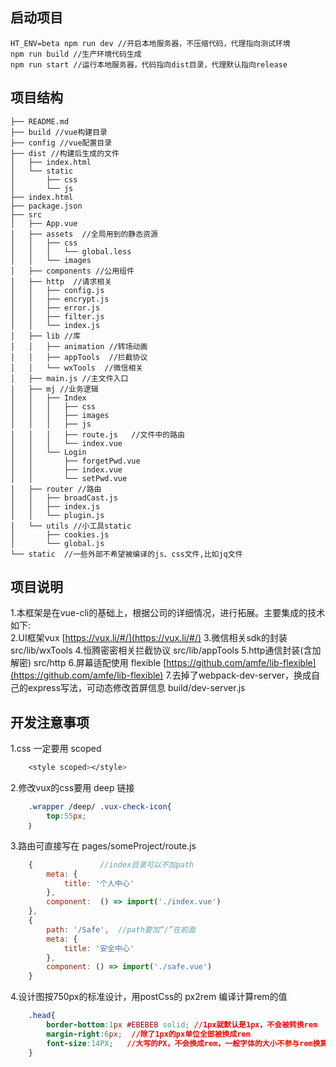 
启动项目
------------
    HT_ENV=beta npm run dev //开启本地服务器，不压缩代码，代理指向测试环境
    npm run build //生产环境代码生成
    npm run start //运行本地服务器，代码指向dist目录，代理默认指向release

项目结构
------------
  ```
├── README.md  
├── build //vue构建目录  
├── config //vue配置目录  
├── dist //构建后生成的文件 
│   ├── index.html  
│   └── static  
│       ├── css  
│       └── js  
├── index.html  
├── package.json  
├── src  
│   ├── App.vue  
│   ├── assets  //全局用到的静态资源  
│   │   ├── css  
│   │   │   └── global.less  
│   │   └── images  
│   ├── components //公用组件  
│   ├── http  //请求相关  
│   │   ├── config.js  
│   │   ├── encrypt.js  
│   │   ├── error.js  
│   │   ├── filter.js  
│   │   └── index.js  
│   ├── lib //库  
│   │   ├── animation //转场动画  
│   │   ├── appTools  //拦截协议  
│   │   └── wxTools  //微信相关  
│   ├── main.js //主文件入口  
│   ├── mj //业务逻辑  
│   │   ├── Index  
│   │   │   ├── css  
│   │   │   ├── images  
│   │   │   ├── js  
│   │   │   ├── route.js   //文件中的路由   
│   │   │   └── index.vue  
│   │   └── Login  
│   │       ├── forgetPwd.vue  
│   │       ├── index.vue  
│   │       └── setPwd.vue  
│   ├── router //路由  
│   │   ├── broadCast.js  
│   │   ├── index.js  
│   │   └── plugin.js  
│   └── utils //小工具static  
│       ├── cookies.js  
│       └── global.js  
└── static  //一些外部不希望被编译的js、css文件,比如jq文件  
  ```

项目说明
------------
1.本框架是在vue-cli的基础上，根据公司的详细情况，进行拓展。主要集成的技术如下:  
2.UI框架vux [https://vux.li/#/](https://vux.li/#/)
3.微信相关sdk的封装 src/lib/wxTools
4.恒腾密密相关拦截协议 src/lib/appTools
5.http通信封装(含加解密) src/http
6.屏幕适配使用 flexible [https://github.com/amfe/lib-flexible](https://github.com/amfe/lib-flexible)
7.去掉了webpack-dev-server，换成自己的express写法，可动态修改首屏信息 build/dev-server.js


开发注意事项
------------
1.css 一定要用 scoped
```css
	<style scoped></style>
```
2.修改vux的css要用 deep 链接
```css
	.wrapper /deep/ .vux-check-icon{
		top:55px;
	｝
```
3.路由可直接写在 pages/someProject/route.js
```javascript
	{				//index目录可以不加path
		meta: {
			title: '个人中心'
		},
		component:  () => import('./index.vue')
	},
	{
		path: '/Safe',  //path要加“/”在前面
		meta: {
			title: '安全中心'
		},
		component: () => import('./safe.vue')
	}
```
4.设计图按750px的标准设计，用postCss的 px2rem 编译计算rem的值
```css
	.head{
		border-bottom:1px #EBEBEB solid; //1px就默认是1px，不会被转换rem
		margin-right:6px;  //除了1px的px单位全部被换成rem
		font-size:14PX;   //大写的PX，不会换成rem，一般字体的大小不参与rem换算
	}
```

